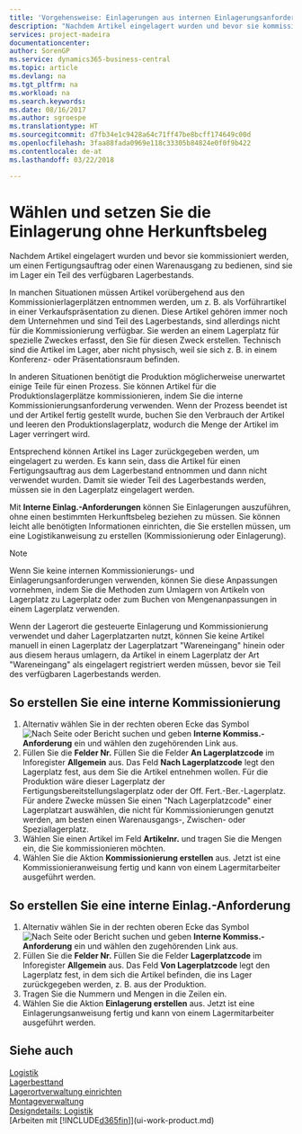 ```yaml
---
title: 'Vorgehensweise: Einlagerungen aus internen Einlagerungsanforderungen erstellen | Microsoft Docs'
description: "Nachdem Artikel eingelagert wurden und bevor sie kommissioniert werden, um einen Fertigungsauftrag oder einen Warenausgang zu bedienen, sind sie im Lager ein Teil des verfügbaren Lagerbestands."
services: project-madeira
documentationcenter: 
author: SorenGP
ms.service: dynamics365-business-central
ms.topic: article
ms.devlang: na
ms.tgt_pltfrm: na
ms.workload: na
ms.search.keywords: 
ms.date: 08/16/2017
ms.author: sgroespe
ms.translationtype: HT
ms.sourcegitcommit: d7fb34e1c9428a64c71ff47be8bcff174649c00d
ms.openlocfilehash: 3faa88fada0969e118c33305b84824e0f0f9b422
ms.contentlocale: de-at
ms.lasthandoff: 03/22/2018

---
```

# <a name="pick-and-put-away-without-a-source-document"></a>Wählen und setzen Sie die Einlagerung ohne Herkunftsbeleg
Nachdem Artikel eingelagert wurden und bevor sie kommissioniert werden, um einen Fertigungsauftrag oder einen Warenausgang zu bedienen, sind sie im Lager ein Teil des verfügbaren Lagerbestands.  

In manchen Situationen müssen Artikel vorübergehend aus den Kommissionierlagerplätzen entnommen werden, um z. B. als Vorführartikel in einer Verkaufspräsentation zu dienen. Diese Artikel gehören immer noch dem Unternehmen und sind Teil des Lagerbestands, sind allerdings nicht für die Kommissionierung verfügbar. Sie werden an einem Lagerplatz für spezielle Zweckes erfasst, den Sie für diesen Zweck erstellen. Technisch sind die Artikel im Lager, aber nicht physisch, weil sie sich z. B. in einem Konferenz- oder Präsentationsraum befinden.  

In anderen Situationen benötigt die Produktion möglicherweise unerwartet einige Teile für einen Prozess. Sie können Artikel für die Produktionslagerplätze kommissionieren, indem Sie die interne Kommissionierungsanforderung verwenden. Wenn der Prozess beendet ist und der Artikel fertig gestellt wurde, buchen Sie den Verbrauch der Artikel und leeren den Produktionslagerplatz, wodurch die Menge der Artikel im Lager verringert wird.  

Entsprechend können Artikel ins Lager zurückgegeben werden, um eingelagert zu werden. Es kann sein, dass die Artikel für einen Fertigungsauftrag aus dem Lagerbestand entnommen und dann nicht verwendet wurden. Damit sie wieder Teil des Lagerbestands werden, müssen sie in den Lagerplatz eingelagert werden.  

Mit **Interne Einlag.-Anforderungen** können Sie Einlagerungen auszuführen, ohne einen bestimmten Herkunftsbeleg beziehen zu müssen. Sie können leicht alle benötigten Informationen einrichten, die Sie erstellen müssen, um eine Logistikanweisung zu erstellen (Kommissionierung oder Einlagerung).  

> [!NOTE]  
>  Wenn Sie keine internen Kommissionierungs- und Einlagerungsanforderungen verwenden, können Sie diese Anpassungen vornehmen, indem Sie die Methoden zum Umlagern von Artikeln von Lagerplatz zu Lagerplatz oder zum Buchen von Mengenanpassungen in einem Lagerplatz verwenden.  
>   
>  Wenn der Lagerort die gesteuerte Einlagerung und Kommissionierung verwendet und daher Lagerplatzarten nutzt, können Sie keine Artikel manuell in einen Lagerplatz der Lagerplatzart "Wareneingang" hinein oder aus diesem heraus umlagern, da Artikel in einem Lagerplatz der Art "Wareneingang" als eingelagert registriert werden müssen, bevor sie Teil des verfügbaren Lagerbestands werden.  

## <a name="to-create-an-internal-pick"></a>So erstellen Sie eine interne Kommissionierung  
1.  Alternativ wählen Sie in der rechten oberen Ecke das Symbol ![Nach Seite oder Bericht suchen](media/ui-search/search_small.png "Nach Seite oder Bericht suchen") und geben **Interne Kommiss.-Anforderung** ein und wählen den zugehörenden Link aus.  
2.  Füllen Sie die **Felder Nr.** Füllen Sie die Felder **An Lagerplatzcode** im Inforegister **Allgemein** aus. Das Feld **Nach Lagerplatzcode** legt den Lagerplatz fest, aus dem Sie die Artikel entnehmen wollen. Für die Produktion wäre dieser Lagerplatz der Fertigungsbereitstellungslagerplatz oder der Off. Fert.-Ber.-Lagerplatz. Für andere Zwecke müssen Sie einen "Nach Lagerplatzcode" einer Lagerplatzart auswählen, die nicht für Kommissionierungen genutzt werden, am besten einen Warenausgangs-, Zwischen- oder Speziallagerplatz.  
3.  Wählen Sie einen Artikel im Feld **Artikelnr.** und tragen Sie die Mengen ein, die Sie kommissionieren möchten.  
4. Wählen Sie die Aktion **Kommissionierung erstellen** aus. Jetzt ist eine Kommissionieranweisung fertig und kann von einem Lagermitarbeiter ausgeführt werden.  

## <a name="to-create-an-internal-put-away"></a>So erstellen Sie eine interne Einlag.-Anforderung  
1.  Alternativ wählen Sie in der rechten oberen Ecke das Symbol ![Nach Seite oder Bericht suchen](media/ui-search/search_small.png "Nach Seite oder Bericht suchen") und geben **Interne Kommiss.-Anforderung** ein und wählen den zugehörenden Link aus.  
2.  Füllen Sie die **Felder Nr.** Füllen Sie die Felder **Lagerplatzcode** im Inforegister **Allgemein** aus. Das Feld **Von Lagerplatzcode** legt den Lagerplatz fest, in dem sich die Artikel befinden, die ins Lager zurückgegeben werden, z. B. aus der Produktion.  
3.  Tragen Sie die Nummern und Mengen in die Zeilen ein.  
4.  Wählen Sie die Aktion **Einlagerung erstellen** aus. Jetzt ist eine Einlagerungsanweisung fertig und kann von einem Lagermitarbeiter ausgeführt werden.  

## <a name="see-also"></a>Siehe auch  
[Logistik](warehouse-manage-warehouse.md)  
[Lagerbesttand](inventory-manage-inventory.md)  
[Lagerortverwaltung einrichten](warehouse-setup-warehouse.md)     
[Montageverwaltung](assembly-assemble-items.md)    
[Designdetails: Logistik](design-details-warehouse-management.md)  
[Arbeiten mit [!INCLUDE[d365fin](includes/d365fin_md.md)]](ui-work-product.md)


